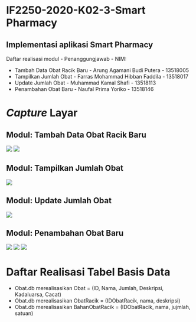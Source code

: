 # IF2250-2020-K02-3-Smart Pharmacy
## Implementasi aplikasi Smart Pharmacy

<p>Daftar realisasi modul - Penanggungjawab - NIM: </p>
<ul>
    <li>Tambah Data Obat Racik Baru - Arung Agamani Budi Putera - 13518005 </li>
    <li>Tampilkan Jumlah Obat - Farras Mohammad Hibban Faddila - 13518017 </li>
    <li>Update Jumlah Obat - Muhammad Kamal Shafi - 13518113 </li>
    <li>Penambahan Obat Baru - Naufal Prima Yoriko - 13518146 </li>
</ul>

# *Capture* Layar
## Modul: Tambah Data Obat Racik Baru
![](doc\ScreenShots\AddObatRacikScreenCapture\addObatRacik1.jpg)
![](doc\ScreenShots\AddObatRacikScreenCapture\addObatRacik2.jpg)

## Modul: Tampilkan Jumlah Obat
![](doc/ShowObatScreenCapture/mainwindow1.jpg)

## Modul: Update Jumlah Obat
![](doc/UpdateJumlahObatScreenCapt/mainwindow.jpg)

## Modul: Penambahan Obat Baru
![](doc\ScreenShots\PenambahanObat\successAdd.jpg)
![](doc\ScreenShots\PenambahanObat\failAdd1.jpg)
![](doc\ScreenShots\PenambahanObat\failAdd2.jpg)

# Daftar Realisasi Tabel Basis Data
<ul>
    <li>Obat.db merealisasikan 
    Obat = (ID, Nama, Jumlah, Deskripsi, Kadaluarsa, Cacat)</li>
    <li>Obat.db merealisasikan
    ObatRacik = (IDObatRacik, nama, deskripsi)</li>
    <li>Obat.db merealisasikan
    BahanObatRacik = (IDObatRacik, nama, jujmlah, satuan)</li>
</ul>
